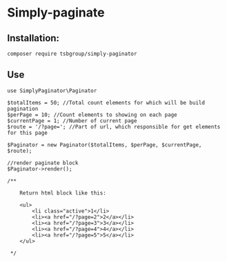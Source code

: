 Simply-paginate
=============

Installation:
---------------

    composer require tsbgroup/simply-paginator

Use
-----

    use SimplyPaginator\Paginator

	$totalItems = 50; //Total count elements for which will be build pagination
	$perPage = 10; //Count elements to showing on each page
	$currentPage = 1; //Number of current page
	$route = '/?page='; //Part of url, which responsible for get elements for this page

	$Paginator = new Paginator($totalItems, $perPage, $currentPage, $route);
	
	//render paginate block
	$Paginator->render();
	
	/**
	
        Return html block like this: 
        
        <ul>
            <li class="active">1</li>
            <li><a href="/?page=2">2</a></li>
            <li><a href="/?page=3">3</a></li>
            <li><a href="/?page=4">4</a></li>
            <li><a href="/?page=5">5</a></li>
        </ul>
	
	 */